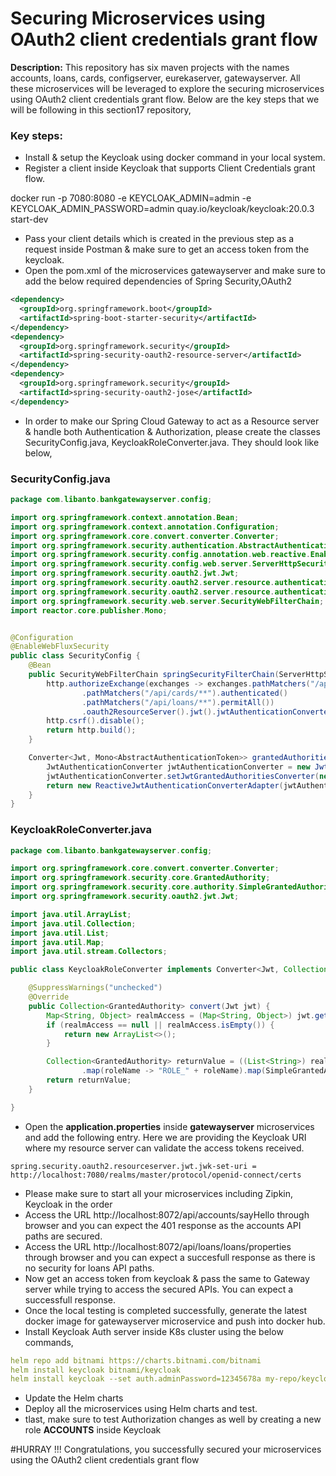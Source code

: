 # Securing Microservices using OAuth2 client credentials grant flow
**Description:** This repository has six maven projects with the names accounts, loans, cards, configserver, eurekaserver, gatewayserver. All these microservices will be leveraged to explore the securing microservices using OAuth2 client credentials grant flow. Below are the key steps that we will be following in this section17 repository,
### Key steps:
- Install & setup the Keycloak using docker command in your local system.
- Register a client inside Keycloak that supports Client Credentials grant flow.

docker run -p 7080:8080 -e KEYCLOAK_ADMIN=admin -e KEYCLOAK_ADMIN_PASSWORD=admin quay.io/keycloak/keycloak:20.0.3 start-dev

- Pass your client details which is created in the previous step as a request inside Postman & make sure to get an access token from the keycloak.
- Open the pom.xml of the microservices gatewayserver and make sure to add the below required dependencies of Spring Security,OAuth2
```xml
<dependency>
  <groupId>org.springframework.boot</groupId>
  <artifactId>spring-boot-starter-security</artifactId>
</dependency>
<dependency>
  <groupId>org.springframework.security</groupId>
  <artifactId>spring-security-oauth2-resource-server</artifactId>
</dependency>
<dependency>
  <groupId>org.springframework.security</groupId>
  <artifactId>spring-security-oauth2-jose</artifactId>
</dependency>
```
- In order to make our Spring Cloud Gateway to act as a Resource server & handle both Authentication & Authorization, please create the classes SecurityConfig.java, KeycloakRoleConverter.java. They should look like below,
### SecurityConfig.java
```java
package com.libanto.bankgatewayserver.config;

import org.springframework.context.annotation.Bean;
import org.springframework.context.annotation.Configuration;
import org.springframework.core.convert.converter.Converter;
import org.springframework.security.authentication.AbstractAuthenticationToken;
import org.springframework.security.config.annotation.web.reactive.EnableWebFluxSecurity;
import org.springframework.security.config.web.server.ServerHttpSecurity;
import org.springframework.security.oauth2.jwt.Jwt;
import org.springframework.security.oauth2.server.resource.authentication.JwtAuthenticationConverter;
import org.springframework.security.oauth2.server.resource.authentication.ReactiveJwtAuthenticationConverterAdapter;
import org.springframework.security.web.server.SecurityWebFilterChain;
import reactor.core.publisher.Mono;


@Configuration
@EnableWebFluxSecurity
public class SecurityConfig {
	@Bean
	public SecurityWebFilterChain springSecurityFilterChain(ServerHttpSecurity http) {
		http.authorizeExchange(exchanges -> exchanges.pathMatchers("/api/accounts/**").hasRole("ACCOUNTS")
				.pathMatchers("/api/cards/**").authenticated()
				.pathMatchers("/api/loans/**").permitAll())
				.oauth2ResourceServer().jwt().jwtAuthenticationConverter(grantedAuthoritiesExtractor());
		http.csrf().disable();
		return http.build();
	}

	Converter<Jwt, Mono<AbstractAuthenticationToken>> grantedAuthoritiesExtractor() {
		JwtAuthenticationConverter jwtAuthenticationConverter = new JwtAuthenticationConverter();
		jwtAuthenticationConverter.setJwtGrantedAuthoritiesConverter(new KeycloakRoleConverter());
		return new ReactiveJwtAuthenticationConverterAdapter(jwtAuthenticationConverter);
	}
}

```

### KeycloakRoleConverter.java
```java
package com.libanto.bankgatewayserver.config;

import org.springframework.core.convert.converter.Converter;
import org.springframework.security.core.GrantedAuthority;
import org.springframework.security.core.authority.SimpleGrantedAuthority;
import org.springframework.security.oauth2.jwt.Jwt;

import java.util.ArrayList;
import java.util.Collection;
import java.util.List;
import java.util.Map;
import java.util.stream.Collectors;

public class KeycloakRoleConverter implements Converter<Jwt, Collection<GrantedAuthority>> {

	@SuppressWarnings("unchecked")
	@Override
	public Collection<GrantedAuthority> convert(Jwt jwt) {
		Map<String, Object> realmAccess = (Map<String, Object>) jwt.getClaims().get("realm_access");
		if (realmAccess == null || realmAccess.isEmpty()) {
			return new ArrayList<>();
		}

		Collection<GrantedAuthority> returnValue = ((List<String>) realmAccess.get("roles")).stream()
				.map(roleName -> "ROLE_" + roleName).map(SimpleGrantedAuthority::new).collect(Collectors.toList());
		return returnValue;
	}

}
```

- Open the **application.properties** inside **gatewayserver** microservices and add the following entry. Here we are providing the Keycloak URI where my resource server can validate the access tokens received.

```properties
spring.security.oauth2.resourceserver.jwt.jwk-set-uri = http://localhost:7080/realms/master/protocol/openid-connect/certs
```

- Please make sure to start all your microservices including Zipkin, Keycloak in the order
- Access the URL http://localhost:8072/api/accounts/sayHello through browser and you can expect the 401 response as the accounts API paths are secured.
- Access the URL http://localhost:8072/api/loans/loans/properties through browser and you can expect a succesfull response as there is no security for loans API paths.
- Now get an access token from keycloak & pass the same to Gateway server while trying to access the secured APIs. You can expect a successfull response.
- Once the local testing is completed successfully, generate the latest docker image for gatewayserver microservice and push into docker hub.
- Install Keycloak Auth server inside K8s cluster using the below commands,
```yml
helm repo add bitnami https://charts.bitnami.com/bitnami
helm install keycloak bitnami/keycloak
helm install keycloak --set auth.adminPassword=12345678a my-repo/keycloak
```
- Update the Helm charts
- Deploy all the microservices using Helm charts and test.
- tlast, make sure to test Authorization changes as well by creating a new role **ACCOUNTS** inside Keycloak

#HURRAY !!! Congratulations, you successfully secured your microservices using the OAuth2 client credentials grant flow